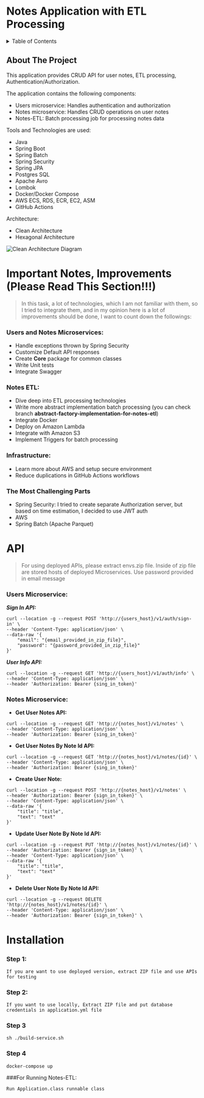 # Notes Application with ETL Processing

<details>
  <summary>Table of Contents</summary>
  <ol>
    <li>
      <a href="#about-the-project">About The Project</a>
    </li>
    <li>
      <a href="#important-notes">Important Notes</a>
    </li>
    <li>
      <a href="#api">API</a>
    </li>
    <li><a href="#usage">Installation</a></li>
  </ol>
</details>

## About The Project

This application provides CRUD API for user notes, ETL processing, Authentication/Authorization.

The application contains the following components:
* Users microservice: Handles authentication and authorization
* Notes microservice: Handles CRUD operations on user notes
* Notes-ETL: Batch processing job for processing notes data

Tools and Technologies are used:
* Java
* Spring Boot
* Spring Batch
* Spring Security
* Spring JPA
* Postgres SQL
* Apache Avro
* Lombok
* Docker/Docker Compose
* AWS ECS, RDS, ECR, EC2, ASM
* GitHub Actions

Architecture:
* Clean Architecture
* Hexagonal Architecture

![Clean Architecture Diagram](https://huongdanjava.com/wp-content/uploads/2020/10/Clean-Architecture.png)

# Important Notes, Improvements (Please Read This Section!!!)

> In this task, a lot of technologies, which I am not familiar with them, so I tried to integrate them, and in my opinion here is a lot of improvements should be done, I want to count down the followings:

### Users and Notes Microservices:
* Handle exceptions thrown by Spring Security
* Customize Default API responses
* Create **Core** package for common classes
* Write Unit tests
* Integrate Swagger

### Notes ETL:
* Dive deep into ETL processing technologies
* Write more abstract implementation batch processing (you can check branch **abstract-factory-implementation-for-notes-etl**)
* Integrate Docker
* Deploy on Amazon Lambda
* Integrate with Amazon S3
* Implement Triggers for batch processing

### Infrastructure:
* Learn more about AWS and setup secure environment
* Reduce duplications in GitHub Actions workflows

### The Most Challenging Parts
* Spring Security: I tried to create separate Authorization server, but based on time estimation, I decided to use JWT auth
* AWS
* Spring Batch (Apache Parquet)

# API

> For using deployed APIs, please extract envs.zip file. Inside of zip file are stored hosts of deployed Microservices. Use password provided in email message

### Users Microservice:

_**Sign In API:**_
```aidl
curl --location -g --request POST 'http://{users_host}/v1/auth/sign-in' \
--header 'Content-Type: application/json' \
--data-raw '{
    "email": "{email_provided_in_zip_file}",
    "password": "{password_provided_in_zip_file}"
}'
```

_**User Info API:**_
```aidl
curl --location -g --request GET 'http://{users_host}/v1/auth/info' \
--header 'Content-Type: application/json' \
--header 'Authorization: Bearer {sing_in_token}'
```

### Notes Microservice:

* **Get User Notes API:**
```
curl --location -g --request GET 'http://{notes_host}/v1/notes' \
--header 'Content-Type: application/json' \
--header 'Authorization: Bearer {sing_in_token}'
```

* **Get User Notes By Note Id API:**
```
curl --location -g --request GET 'http://{notes_host}/v1/notes/{id}' \
--header 'Content-Type: application/json' \
--header 'Authorization: Bearer {sing_in_token}'
```

* **Create User Note:**
```aidl
curl --location -g --request POST 'http://{notes_host}/v1/notes' \
--header 'Authorization: Bearer {sign_in_token}' \
--header 'Content-Type: application/json' \
--data-raw '{
    "title": "title",
    "text": "text"
}'
```

* **Update User Note By Note Id API:**
```aidl
curl --location -g --request PUT 'http://{notes_host}/v1/notes/{id}' \
--header 'Authorization: Bearer {sign_in_token}' \
--header 'Content-Type: application/json' \
--data-raw '{
    "title": "title",
    "text": "text"
}'
```

* **Delete User Note By Note Id API:**
```aidl
curl --location -g --request DELETE 'http://{notes_host}/v1/notes/{id}' \
--header 'Content-Type: application/json' \
--header 'Authorization: Bearer {sign_in_token}' \
```

# Installation

### Step 1:
```aidl
If you are want to use deployed version, extract ZIP file and use APIs for testing
```

### Step 2:
```aidl
If you want to use locally, Extract ZIP file and put database credentials in application.yml file
```

### Step 3
```aidl
sh ./build-service.sh
```

### Step 4
```aidl
docker-compose up
```

###For Running Notes-ETL:
```aidl
Run Application.class runnable class
```

